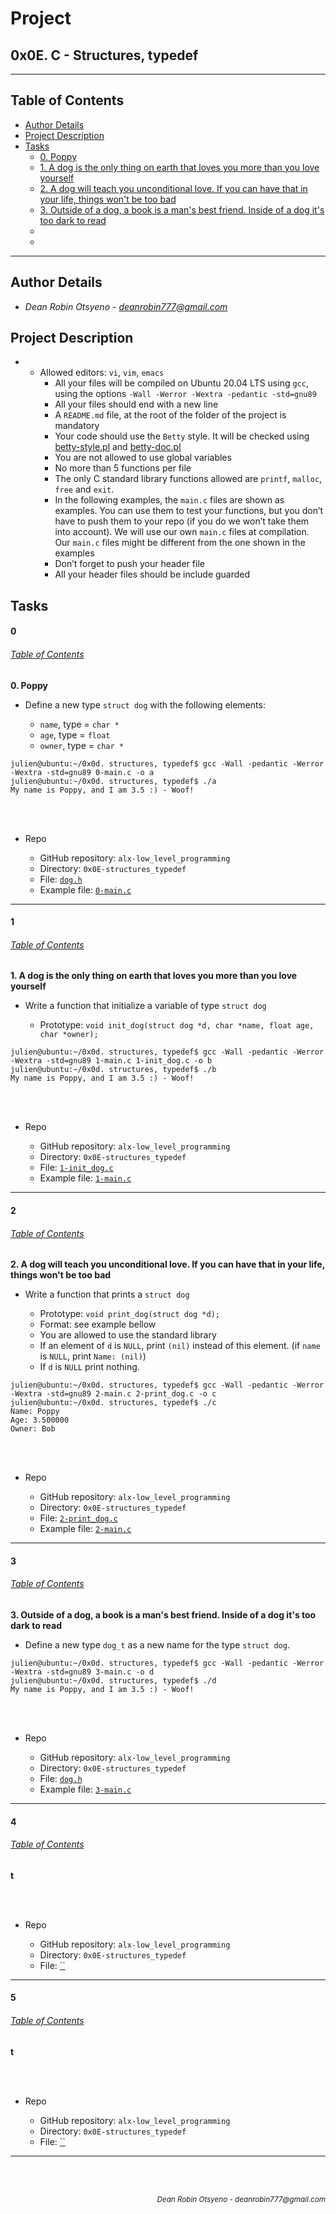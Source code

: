 # Project 
## **0x0E. C - Structures, typedef**
---
## Table of Contents
- [Author Details](#author-details)
- [Project Description](#project-description)
- [Tasks](#tasks)
	- [0. Poppy](#0)
	- [1. A dog is the only thing on earth that loves you more than you love yourself](#1)
	- [2. A dog will teach you unconditional love. If you can have that in your life, things won't be too bad](#2)
	- [3. Outside of a dog, a book is a man's best friend. Inside of a dog it's too dark to read](#3)
	- [](#4)
	- [](#5)
---
## Author Details
- *Dean Robin Otsyeno - deanrobin777@gmail.com*

## Project Description
- - Allowed editors: `vi`, `vim`, `emacs`
    - All your files will be compiled on Ubuntu 20.04 LTS using `gcc`, using the options `-Wall -Werror -Wextra -pedantic -std=gnu89`
    - All your files should end with a new line
    - A `README.md` file, at the root of the folder of the project is mandatory
    - Your code should use the `Betty` style. It will be checked using [betty-style.pl](https://github.com/alx-tools/Betty/blob/master/betty-style.pl "betty-style.pl") and [betty-doc.pl](https://github.com/alx-tools/Betty/blob/master/betty-doc.pl "betty-doc.pl")
    - You are not allowed to use global variables
    - No more than 5 functions per file
    - The only C standard library functions allowed are `printf`, `malloc`, `free` and `exit`.
    - In the following examples, the `main.c` files are shown as examples. You can use them to test your functions, but you don’t have to push them to your repo (if you do we won’t take them into account). We will use our own `main.c` files at compilation. Our `main.c` files might be different from the one shown in the examples
    - Don’t forget to push your header file
    - All your header files should be include guarded

## Tasks
#### 0
###### [Table of Contents](#table-of-contents)
**0. Poppy**
- Define a new type `struct dog` with the following elements:

    - `name`, type = `char *`
    - `age`, type = `float`
    - `owner`, type = `char *`

```
julien@ubuntu:~/0x0d. structures, typedef$ gcc -Wall -pedantic -Werror -Wextra -std=gnu89 0-main.c -o a
julien@ubuntu:~/0x0d. structures, typedef$ ./a
My name is Poppy, and I am 3.5 :) - Woof!
```

<br></br>
- Repo
    
    - GitHub repository: `alx-low_level_programming`
    - Directory: `0x0E-structures_typedef`
    - File: [`dog.h`](./dog.h)
	- Example file: [`0-main.c`](./0-main.c)
---
#### 1
###### [Table of Contents](#table-of-contents)
**1. A dog is the only thing on earth that loves you more than you love yourself**
- Write a function that initialize a variable of type `struct dog`

    - Prototype: `void init_dog(struct dog *d, char *name, float age, char *owner);`

```
julien@ubuntu:~/0x0d. structures, typedef$ gcc -Wall -pedantic -Werror -Wextra -std=gnu89 1-main.c 1-init_dog.c -o b
julien@ubuntu:~/0x0d. structures, typedef$ ./b
My name is Poppy, and I am 3.5 :) - Woof!
```

<br></br>
- Repo
    
    - GitHub repository: `alx-low_level_programming`
    - Directory: `0x0E-structures_typedef`
    - File: [`1-init_dog.c`](./1-init_dog.c)
	- Example file: [`1-main.c`](./1-main.c)
---
#### 2
###### [Table of Contents](#table-of-contents)
**2. A dog will teach you unconditional love. If you can have that in your life, things won't be too bad**
- Write a function that prints a `struct dog`

    - Prototype: `void print_dog(struct dog *d);`
    - Format: see example bellow
    - You are allowed to use the standard library
    - If an element of `d` is `NULL`, print `(nil)` instead of this element. (if `name` is `NULL`, print `Name: (nil)`)
    - If `d` is `NULL` print nothing.

```
julien@ubuntu:~/0x0d. structures, typedef$ gcc -Wall -pedantic -Werror -Wextra -std=gnu89 2-main.c 2-print_dog.c -o c
julien@ubuntu:~/0x0d. structures, typedef$ ./c
Name: Poppy
Age: 3.500000
Owner: Bob
```

<br></br>
- Repo
    
    - GitHub repository: `alx-low_level_programming`
    - Directory: `0x0E-structures_typedef`
    - File: [`2-print_dog.c`](./2-print_dog.c)
	- Example file: [`2-main.c`](./2-main.c)
---
#### 3
###### [Table of Contents](#table-of-contents)
**3. Outside of a dog, a book is a man's best friend. Inside of a dog it's too dark to read**
- Define a new type `dog_t` as a new name for the type `struct dog`.

```
julien@ubuntu:~/0x0d. structures, typedef$ gcc -Wall -pedantic -Werror -Wextra -std=gnu89 3-main.c -o d
julien@ubuntu:~/0x0d. structures, typedef$ ./d
My name is Poppy, and I am 3.5 :) - Woof!
```

<br></br>
- Repo
    
    - GitHub repository: `alx-low_level_programming`
    - Directory: `0x0E-structures_typedef`
    - File: [`dog.h`](./dog.h)
	- Example file: [`3-main.c`](./3-main.c)
---
#### 4
###### [Table of Contents](#table-of-contents)
**t**

<br></br>
- Repo
    
    - GitHub repository: `alx-low_level_programming`
    - Directory: `0x0E-structures_typedef`
    - File: [``](./)
---
#### 5
###### [Table of Contents](#table-of-contents)
**t**

<br></br>
- Repo
    
    - GitHub repository: `alx-low_level_programming`
    - Directory: `0x0E-structures_typedef`
    - File: [``](./)
---


<br></br>
<div align="right">
  <sub style="font-style: italic"> Dean Robin Otsyeno - deanrobin777@gmail.com</sub>
</div>
